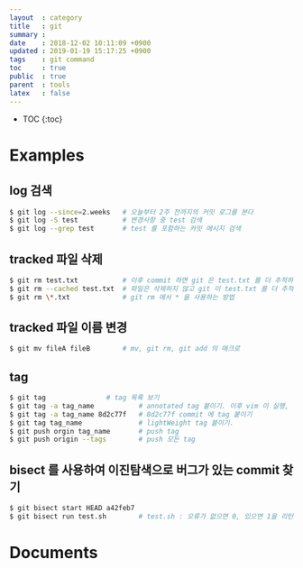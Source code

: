 ```yaml
---
layout  : category
title   : git
summary : 
date    : 2018-12-02 10:11:09 +0900
updated : 2019-01-19 15:17:25 +0900
tags    : git command
toc     : true
public  : true
parent  : tools
latex   : false
---
```

* TOC
{:toc}

# Examples
## log 검색
```sh
$ git log --since=2.weeks   # 오늘부터 2주 전까지의 커밋 로그를 본다
$ git log -S test           # 변경사항 중 test 검색
$ git log --grep test       # test 를 포함하는 커밋 메시지 검색
```

## tracked 파일 삭제
```sh
$ git rm test.txt           # 이후 commit 하면 git 은 test.txt 를 더 추적하지 않는다
$ git rm --cached test.txt  # 파일은 삭제하지 않고 git 이 test.txt 를 더 추적하지 않게 한다
$ git rm \*.txt             # git rm 에서 * 을 사용하는 방법
```

## tracked 파일 이름 변경
```sh
$ git mv fileA fileB        # mv, git rm, git add 의 매크로
```

## tag
```sh
$ git tag               # tag 목록 보기
$ git tag -a tag_name           # annotated tag 붙이기. 이후 vim 이 실행, 메시지를 작성한다
$ git tag -a tag_name 8d2c77f   # 8d2c77f commit 에 tag 붙이기
$ git tag tag_name              # lightWeight tag 붙이기.
$ git push orgin tag_name       # push tag
$ git push origin --tags        # push 모든 tag
```

## bisect 를 사용하여 이진탐색으로 버그가 있는 commit 찾기
```sh
$ git bisect start HEAD a42feb7
$ git bisect run test.sh        # test.sh : 오류가 없으면 0, 있으면 1을 리턴하는 셸 스크립트
```

# Documents
